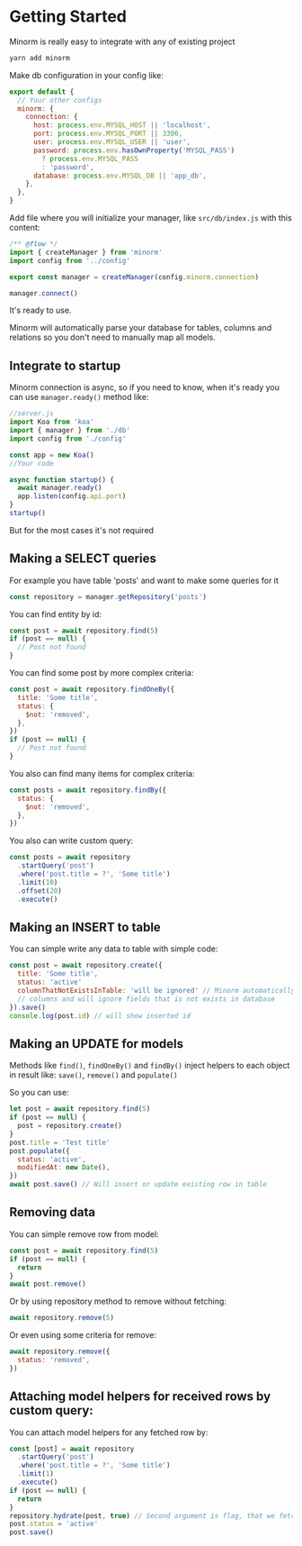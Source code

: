 # Getting Started

Minorm is really easy to integrate with any of existing project

```bash
yarn add minorm
```

Make db configuration in your config like:

```js
export default {
  // Your other configs
  minorm: {
    connection: {
      host: process.env.MYSQL_HOST || 'localhost',
      port: process.env.MYSQL_PORT || 3306,
      user: process.env.MYSQL_USER || 'user',
      password: process.env.hasOwnProperty('MYSQL_PASS')
        ? process.env.MYSQL_PASS
        : 'password',
      database: process.env.MYSQL_DB || 'app_db',
    },
  },
}
```

Add file where you will initialize your manager, like `src/db/index.js` with this content:

```js
/** @flow */
import { createManager } from 'minorm'
import config from '../config'

export const manager = createManager(config.minorm.connection)

manager.connect()
```

It's ready to use.

Minorm will automatically parse your database for tables, columns and relations so you don't need to manually map all models.

## Integrate to startup

Minorm connection is async, so if you need to know, when it's ready you can use `manager.ready()` method like:

```js
//server.js
import Koa from 'koa'
import { manager } from './db'
import config from './config'

const app = new Koa()
//Your code

async function startup() {
  await manager.ready()
  app.listen(config.api.port)
}
startup()
```

But for the most cases it's not required

## Making a SELECT queries

For example you have table 'posts' and want to make some queries for it

```js
const repository = manager.getRepository('posts')
```

You can find entity by id:

```js
const post = await repository.find(5)
if (post == null) {
  // Post not found
}
```

You can find some post by more complex criteria:

```js
const post = await repository.findOneBy({
  title: 'Some title',
  status: {
    $not: 'removed',
  },
})
if (post == null) {
  // Post not found
}
```

You also can find many items for complex criteria:

```js
const posts = await repository.findBy({
  status: {
    $not: 'removed',
  },
})
```

You also can write custom query:

```js
const posts = await repository
  .startQuery('post')
  .where('post.title = ?', 'Some title')
  .limit(10)
  .offset(20)
  .execute()
```

## Making an INSERT to table

You can simple write any data to table with simple code:

```js
const post = await repository.create({
  title: 'Some title',
  status: 'active'
  columnThatNotExistsInTable: 'will be ignored' // Minorm automatically detect table
  // columns and will ignore fields that is not exists in database
}).save()
console.log(post.id) // will show inserted id
```

## Making an UPDATE for models

Methods like `find()`, `findOneBy()` and `findBy()` inject helpers to each object in result like: `save()`, `remove()` and `populate()`

So you can use:

```js
let post = await repository.find(5)
if (post == null) {
  post = repository.create()
}
post.title = 'Test title'
post.populate({
  status: 'active',
  modifiedAt: new Date(),
})
await post.save() // Will insert or update existing row in table
```

## Removing data

You can simple remove row from model:

```js
const post = await repository.find(5)
if (post == null) {
  return
}
await post.remove()
```

Or by using repository method to remove without fetching:

```js
await repository.remove(5)
```

Or even using some criteria for remove:

```js
await repository.remove({
  status: 'removed',
})
```

## Attaching model helpers for received rows by custom query:

You can attach model helpers for any fetched row by:

```js
const [post] = await repository
  .startQuery('post')
  .where('post.title = ?', 'Some title')
  .limit(1)
  .execute()
if (post == null) {
  return
}
repository.hydrate(post, true) // Second argument is flag, that we fetched this row
post.status = 'active'
post.save()
```
